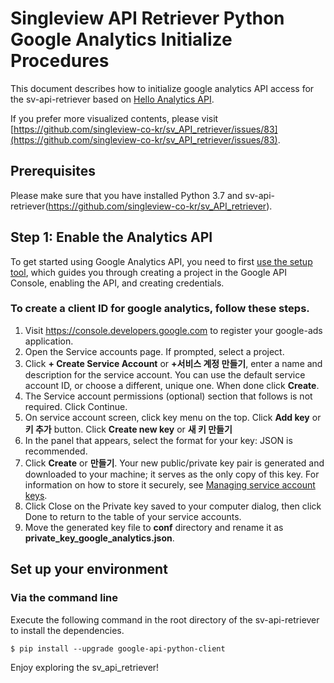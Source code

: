 # Singleview API Retriever Python Google Analytics Initialize Procedures

This document describes how to initialize google analytics API access for the sv-api-retriever based on [Hello Analytics API](https://developers.google.com/analytics/devguides/config/mgmt/v3/quickstart/service-py).

If you prefer more visualized contents, please visit  [https://github.com/singleview-co-kr/sv_API_retriever/issues/83](https://github.com/singleview-co-kr/sv_API_retriever/issues/83).

## Prerequisites

Please make sure that you have installed Python 3.7 and sv-api-retriever(https://github.com/singleview-co-kr/sv_API_retriever).

## Step 1: Enable the Analytics API

To get started using Google Analytics API, you need to first [use the setup tool](https://console.developers.google.com/start/api?id=analytics&credential=client_key), which guides you through creating a project in the Google API Console, enabling the API, and creating credentials.

### To create a client ID for google analytics, follow these steps. ###

1. Visit https://console.developers.google.com to register your google-ads application.
1. Open the Service accounts page. If prompted, select a project.
1. Click **+ Create Service Account** or **+서비스 계정 만들기**, enter a name and description for the service account. You can use the default service account ID, or choose a different, unique one. When done click **Create**.
1. The Service account permissions (optional) section that follows is not required. Click Continue.
1. On service account screen, click key menu on the top. Click **Add key** or **키 추가** button. Click **Create new key** or **새 키 만들기**
1. In the panel that appears, select the format for your key: JSON is recommended.
1. Click **Create** or **만들기**. Your new public/private key pair is generated and downloaded to your machine; it serves as the only copy of this key. For information on how to store it securely, see [Managing service account keys](https://cloud.google.com/iam/docs/understanding-service-accounts#managing_service_account_keys).
1. Click Close on the Private key saved to your computer dialog, then click Done to return to the table of your service accounts.
1. Move the generated key file to **conf** directory and rename it as **private_key_google_analytics.json**.

## Set up your environment ##
### Via the command line ###

Execute the following command in the root directory of the sv-api-retriever to install the dependencies.

    $ pip install --upgrade google-api-python-client

Enjoy exploring the sv_api_retriever!